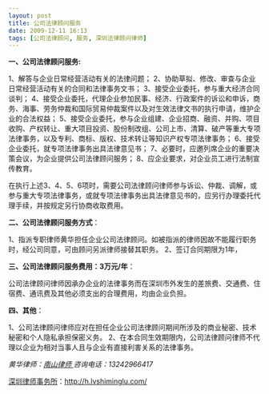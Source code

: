 ```yaml
---
layout: post
title: 公司法律顾问服务
date: 2009-12-11 16:13
tags: [公司法律顾问, 服务, 深圳法律顾问律师]
---
```

<strong>一、公司法律顾问服务:</strong>

1、解答与企业日常经营活动有关的法律问题；
2、协助草拟、修改、审查与企业日常经营活动有关的合同和法律事务文书；
3、接受企业委托，参与重大经济合同谈判；
4、接受企业委托，代理企业参加民事、经济、行政案件的诉讼和申诉，商务、海事、劳务仲裁和国际贸易仲裁案件以及对生效法律文书的执行申请，维护企业的合法权益；
5、接受企业委托，参与企业组建、企业招商、融资、并购、项目收购、产权转让、重大项目投资、股份制改组、公司上市、清算、破产等重大专项法律事务，以及专利、商标、版权、技术转让等知识产权专项法律事务；
6、接受企业委托，就专项法律事务出具法律意见书；
7、必要时，应邀列席企业的重要决策会议，为企业提供公司法律顾问服务；
8、应企业要求，对企业员工进行法制宣传教育。

在执行上述3、4、5、6项时，需要公司法律顾问律师参与诉讼、仲裁、调解，或参与重大专项法律事务，或就专项法律事务出具法律意见书的，应另行办理委托代理手续，并按规定另行协商收取费用。

<strong>二、公司法律顾问服务方式</strong>：

1、指派专职律师黄华担任企业公司法律顾问。如被指派的律师因故不能履行职务时，经公司同意，可由顾问另派律师接替其职务。
2、签订合同期限为1年，

<strong>三、公司法律顾问服务费用：3万元/年</strong>：

公司法律顾问律师因承办企业的法律事务而在深圳市外发生的差旅费、交通费、住宿费、通讯费及其他必须支出的合理费用，均由企业负担。

<strong>四、其他</strong>：

1、公司法律顾问律师应对在担任企业公司法律顾问期间所涉及的商业秘密、技术秘密和个人隐私承担保密义务。
2、在本合同生效期限内，公司法律顾问律师不代理以企业为相对当事人且与企业有直接利害关系的法律事务。

<em>黄华律师：</em><a title="南山律师" href="../" target="_self"><em>南山律师
</em></a><em>咨询电话：13242966417</em>

<a href="http://h.lvshiminglu.com/">深圳律师事务所</a>：<a href="http://h.lvshiminglu.com/">http://h.lvshiminglu.com/</a>

